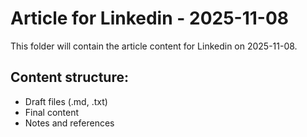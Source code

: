 # Article for Linkedin - 2025-11-08

This folder will contain the article content for Linkedin on 2025-11-08.

## Content structure:
- Draft files (.md, .txt)
- Final content
- Notes and references

